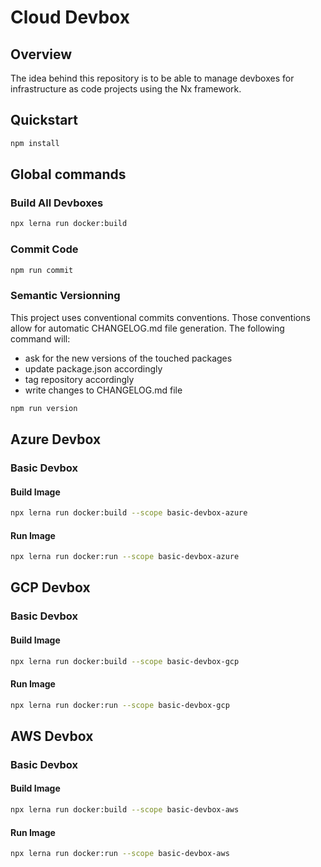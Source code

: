 # Cloud Devbox

## Overview

The idea behind this repository is to be able to manage devboxes for infrastructure as code projects
using the Nx framework.

## Quickstart

```bash
npm install
```

## Global commands

### Build All Devboxes

```bash
npx lerna run docker:build
```
### Commit Code

```bash
npm run commit
```

### Semantic Versionning

This project uses conventional commits conventions. 
Those conventions allow for  automatic CHANGELOG.md file generation.
The following command will:
 - ask for the new versions of the touched packages
 - update package.json accordingly
 - tag repository accordingly
 - write changes to CHANGELOG.md file

```bash
npm run version
```

## Azure Devbox

### Basic Devbox

#### Build Image

```bash
npx lerna run docker:build --scope basic-devbox-azure
```

#### Run Image

```bash
npx lerna run docker:run --scope basic-devbox-azure
```


## GCP Devbox

### Basic Devbox

#### Build Image

```bash
npx lerna run docker:build --scope basic-devbox-gcp
```

#### Run Image

```bash
npx lerna run docker:run --scope basic-devbox-gcp
```


## AWS Devbox

### Basic Devbox

#### Build Image

```bash
npx lerna run docker:build --scope basic-devbox-aws
```

#### Run Image

```bash
npx lerna run docker:run --scope basic-devbox-aws
```
